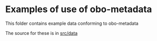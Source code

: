 # Examples of use of obo-metadata

This folder contains example data conforming to obo-metadata

The source for these is in [src/data](../src/data/examples)